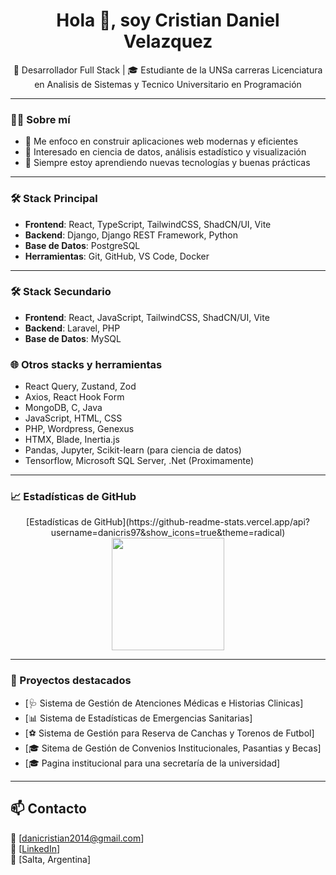 <h1 align="center">Hola 👋, soy Cristian Daniel Velazquez</h1>
<p align="center">🚀 Desarrollador Full Stack | 🎓 Estudiante de la UNSa carreras Licenciatura en Analisis de Sistemas y Tecnico Universitario en Programación</p>

---

### 🧑‍💻 Sobre mí

- 🎯 Me enfoco en construir aplicaciones web modernas y eficientes
- 🧠 Interesado en ciencia de datos, análisis estadístico y visualización
- 💬 Siempre estoy aprendiendo nuevas tecnologías y buenas prácticas

---

### 🛠️ Stack Principal

- **Frontend**: React, TypeScript, TailwindCSS, ShadCN/UI, Vite
- **Backend**: Django, Django REST Framework, Python
- **Base de Datos**: PostgreSQL
- **Herramientas**: Git, GitHub, VS Code, Docker

---

### 🛠️ Stack Secundario

- **Frontend**: React, JavaScript, TailwindCSS, ShadCN/UI, Vite
- **Backend**: Laravel, PHP
- **Base de Datos**: MySQL

### 🌐 Otros stacks y herramientas

- React Query, Zustand, Zod
- Axios, React Hook Form
- MongoDB, C, Java
- JavaScript, HTML, CSS
- PHP, Wordpress, Genexus
- HTMX, Blade, Inertia.js
- Pandas, Jupyter, Scikit-learn (para ciencia de datos)
- Tensorflow, Microsoft SQL Server, .Net (Proximamente)

---

### 📈 Estadísticas de GitHub

<p align="center">
[Estadísticas de GitHub](https://github-readme-stats.vercel.app/api?username=danicris97&show_icons=true&theme=radical)
  <img height="180em" src="https://github-readme-stats.vercel.app/api/top-langs/?username=danicris97&layout=compact&langs_count=8&theme=default" />
</p>

---

### 🚀 Proyectos destacados

- [🩺 Sistema de Gestión de Atenciones Médicas e Historias Clinicas]
- [📊 Sistema de Estadísticas de Emergencias Sanitarias]
- [⚽ Sistema de Gestión para Reserva de Canchas y Torenos de Futbol]
- [🎓 Sitema de Gestión de Convenios Institucionales, Pasantias y Becas]
- [🎓 Pagina institucional para una secretaría de la universidad]

---

## 📫 Contacto
📧 [danicristian2014@gmail.com]  
🔗 [[LinkedIn](https://www.linkedin.com/in/cristian-daniel-velazquez-8179b6201/)]  
📍 [Salta, Argentina]
